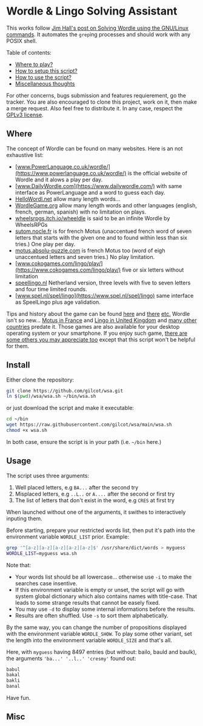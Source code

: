 # Wordle & Lingo Solving Assistant

This works follow [Jim Hall's post on Solving Wordle using the GNU/Linux
commands](https://opensource.com/article/22/1/word-game-linux-command-line).
It automates the `grep`ing processes and should work with any POSIX shell.

Table of contents:

  - [Where to play?](#where)
  - [How to setup this script?](#install)
  - [How to use the script?](#usage)
  - [Miscellaneous thoughts](#misc)

For other concerns, bugs submission and features requierement, go the
tracker. You are also encouraged to clone this project, work on it, then
make a merge request. Also feel free to distribute it. In any case,
respect the [GPLv3 license](LICENSE).

## Where

The concept of Wordle can be found on many websites. Here is an not
exhaustive list:

  - [www.PowerLanguage.co.uk/wordle/](https://www.powerlanguage.co.uk/wordle/)
    is the official website of Wordle and it alows a play per day.
  - [www.DailyWordle.com](https://www.dailywordle.com/) with same interface as
    PowerLanguage and a word to guess each day.
  - [HelloWordl.net](https://hellowordl.net/) allow many length words…
  - [WordleGame.org](https://wordlegame.org/) allow many length words and other
    languages (english, french, german, spanish) with no limitation on plays.
  - [wheelsrpgs.itch.io/wheeldle](https://wheelsrpgs.itch.io/wheeldle) is said
    to be an infinite Wordle by WheelsRPGs
  - [sutom.nocle.fr](https://sutom.nocle.fr/) is for french Motus (unaccentued
    french word of seven letters that starts with the given one and to found
    within less than six tries.) One play per day.
  - [motus.absolu-puzzle.com](https://motus.absolu-puzzle.com/) is french Motus
    too (word of eigh unaccentued letters and seven tries.) No play limitation.
  - [www.cokogames.com/lingo/play/](https://www.cokogames.com/lingo/play/)
    five or six letters without limitation
  - [speellingo.nl](https://speellingo.nl/) Netherland version, three levels
    with five to seven letters and four time limited rounds.
  - [www.spel.nl/spel/lingo](https://www.spel.nl/spel/lingo) same interface as
    SpeelLingo plus age validation.

Tips and history about the game can be found
[here](https://heavy.com/news/wordle-game-how-where-to-play/) and
[there](https://www.theguardian.com/games/2021/dec/23/what-is-wordle-the-new-viral-word-game-delighting-the-internet)
[etc.](https://www.elitedaily.com/news/get-starbucks-good-vibe-messenger-text-2022)
Wordle isn't so new… [Motus in
France](https://fr.wikipedia.org/wiki/Motus_%28jeu_t%C3%A9l%C3%A9vis%C3%A9%29)
and [Lingo in United
Kingdom](https://en.wikipedia.org/wiki/Lingo_%28British_game_show%29) and
[many other
countries](https://en.wikipedia.org/wiki/Lingo_%28American_game_show%29)
predate it. Those games are also available for your desktop operating system
or your smartphone. If you enjoy such game, [there are some others you may
appreciate
too](https://www.polygon.com/essentials/22870790/games-like-wordle-puzzle-scrabble-games)
except that this script won't be helpful for them.

## Install

Either clone the repository:
```sh
git clone https://github.com/gilcot/wsa.git
ln $(pwd)/wsa/wsa.sh ~/bin/wsa.sh
```
or just download the script and make it executable:
```sh
cd ~/bin
wget https://raw.githubusercontent.com/gilcot/wsa/main/wsa.sh
chmod +x wsa.sh
```
In both case, ensure the script is in your path (i.e. `~/bin` here.)

## Usage

The script uses three arguments:

  1. Well placed letters, e.g `BA...` after the second try
  2. Misplaced letters, e.g `..L..` or `A....` after the second or first try
  3. The list of letters that don't exist in the word, e.g `CRES` at first try

When launched without one of the arguments, it swithes to interactively
inputing them.

Before starting, prepare your restricted words list, then put it's path
into the environment variable `WORDLE_LIST` prior. Example:
```sh
grep '^[a-z][a-z][a-z][a-z][a-z]$' /usr/share/dict/words > myguess
WORDLE_LIST=myguess wsa.sh
```
Note that:

  - Your words list should be all lowercase… otherwise use `-i` to make the
    searches case insentive.
  - If this environment variable is empty or unset, the script will go with
    system global dictionary which also contains names with title-case. That
    leads to some strange results that cannot be easely fixed.
  - You may use `-d` to display some internal informations before the results.
  - Results are often shuffled. Use `-s` to sort them alphabetically.

By the same way, you can change the number of propositions displayed with
the environment variable `WORDLE_SHOW`.
To play some other variant, set the length into the environment variable
`WORDLE_SIZE` and that's all.

Here, with `myguess` having 8497 entries (but without: bailo, bauld and
baulk), the arguments `'ba...' '..l..' 'cresmy'` found out:
```txt
babul
bakal
bakli
banal
```
Have fun.

## Misc



